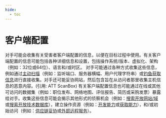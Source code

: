 ```yaml
---
hide:
  - toc
---
```


# 客户端配置

对手可能会收集有关受害者客户端配置的信息，以便在目标过程中使用。有关客户端配置的信息可能包括各种详细信息和设置，包括操作系统/版本、虚拟化、架构（例如：32位或64位）、语言和/或时区。  对手可能通过各种方式收集这些信息，例如通过[主动扫描](https://attack.mitre.org/techniques/T1595)（例如：监听端口、服务器横幅、用户代理字符串）或[钓鱼获取信息](https://attack.mitre.org/techniques/T1598)进行直接收集。对手还可能妥协网站，然后包含旨在从访问者那里收集主机信息的恶意内容。(引用: ATT ScanBox) 有关客户端配置信息也可能通过在线或其他可访问的数据集（例如：职位发布、网络地图、评估报告、简历或采购发票）暴露给对手。收集这些信息可能会揭示其他形式的侦察机会（例如：[搜索开放网站/域](https://attack.mitre.org/techniques/T1593)或[搜索开放技术数据库](https://attack.mitre.org/techniques/T1596)），建立操作资源（例如：[开发能力](https://attack.mitre.org/techniques/T1587)或[获取能力](https://attack.mitre.org/techniques/T1588)），和/或初始访问（例如：[供应链妥协](https://attack.mitre.org/techniques/T1195)或[外部远程服务](https://attack.mitre.org/techniques/T1133)）。
